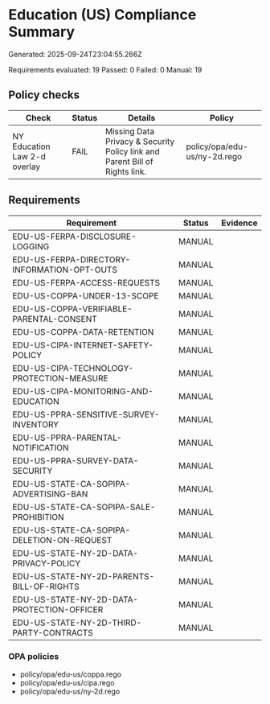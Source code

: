 # Education (US) Compliance Summary

Generated: 2025-09-24T23:04:55.266Z

Requirements evaluated: 19
Passed: 0
Failed: 0
Manual: 19

## Policy checks
| Check | Status | Details | Policy |
| --- | --- | --- | --- |
| NY Education Law 2-d overlay | FAIL | Missing Data Privacy & Security Policy link and Parent Bill of Rights link. | policy/opa/edu-us/ny-2d.rego |

## Requirements
| Requirement | Status | Evidence |
| --- | --- | --- |
| EDU-US-FERPA-DISCLOSURE-LOGGING | MANUAL |  |
| EDU-US-FERPA-DIRECTORY-INFORMATION-OPT-OUTS | MANUAL |  |
| EDU-US-FERPA-ACCESS-REQUESTS | MANUAL |  |
| EDU-US-COPPA-UNDER-13-SCOPE | MANUAL |  |
| EDU-US-COPPA-VERIFIABLE-PARENTAL-CONSENT | MANUAL |  |
| EDU-US-COPPA-DATA-RETENTION | MANUAL |  |
| EDU-US-CIPA-INTERNET-SAFETY-POLICY | MANUAL |  |
| EDU-US-CIPA-TECHNOLOGY-PROTECTION-MEASURE | MANUAL |  |
| EDU-US-CIPA-MONITORING-AND-EDUCATION | MANUAL |  |
| EDU-US-PPRA-SENSITIVE-SURVEY-INVENTORY | MANUAL |  |
| EDU-US-PPRA-PARENTAL-NOTIFICATION | MANUAL |  |
| EDU-US-PPRA-SURVEY-DATA-SECURITY | MANUAL |  |
| EDU-US-STATE-CA-SOPIPA-ADVERTISING-BAN | MANUAL |  |
| EDU-US-STATE-CA-SOPIPA-SALE-PROHIBITION | MANUAL |  |
| EDU-US-STATE-CA-SOPIPA-DELETION-ON-REQUEST | MANUAL |  |
| EDU-US-STATE-NY-2D-DATA-PRIVACY-POLICY | MANUAL |  |
| EDU-US-STATE-NY-2D-PARENTS-BILL-OF-RIGHTS | MANUAL |  |
| EDU-US-STATE-NY-2D-DATA-PROTECTION-OFFICER | MANUAL |  |
| EDU-US-STATE-NY-2D-THIRD-PARTY-CONTRACTS | MANUAL |  |

### OPA policies
- policy/opa/edu-us/coppa.rego
- policy/opa/edu-us/cipa.rego
- policy/opa/edu-us/ny-2d.rego
